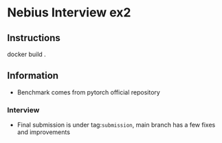 # Nebius Interview ex2

## Instructions

docker build .

## Information

* Benchmark comes from pytorch official repository

### Interview

* Final submission is under tag:`submission`, main branch has a few fixes and improvements
